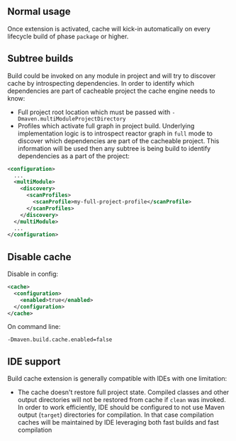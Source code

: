 <!---
 Licensed to the Apache Software Foundation (ASF) under one or more
 contributor license agreements.  See the NOTICE file distributed with
 this work for additional information regarding copyright ownership.
 The ASF licenses this file to You under the Apache License, Version 2.0
 (the "License"); you may not use this file except in compliance with
 the License.  You may obtain a copy of the License at

      http://www.apache.org/licenses/LICENSE-2.0

 Unless required by applicable law or agreed to in writing, software
 distributed under the License is distributed on an "AS IS" BASIS,
 WITHOUT WARRANTIES OR CONDITIONS OF ANY KIND, either express or implied.
 See the License for the specific language governing permissions and
 limitations under the License.
-->

## Normal usage

Once extension is activated, cache will kick-in automatically on every lifecycle build of phase `package` or higher.

## Subtree builds

Build could be invoked on any module in project and will try to discover cache by introspecting dependencies. In order
to identify which dependencies are part of cacheable project the cache engine needs to know:

* Full project root location which must be passed with `-Dmaven.multiModuleProjectDirectory`
* Profiles which activate full graph in project build. Underlying implementation logic is to introspect reactor
  graph in `full` mode to discover which dependencies are part of the cacheable project. This information will be used
  then any subtree is being build to identify dependencies as a part of the project:

```xml
<configuration>
  ...
  <multiModule>
    <discovery>
      <scanProfiles>
        <scanProfile>my-full-project-profile</scanProfile>
      </scanProfiles>
    </discovery>
  </multiModule>
  ...
</configuration>
```

## Disable cache

Disable in config:
```xml
<cache>
  <configuration>
    <enabled>true</enabled>
  </configuration>
</cache>
```
On command line:
```
-Dmaven.build.cache.enabled=false
```

## IDE support

Build cache extension is generally compatible with IDEs with one limitation:

* The cache doesn't restore full project state. Compiled classes and other output directories will not be restored from
  cache if `clean` was invoked. In order to work efficiently, IDE should be configured to not use Maven
  output (`target`) directories for compilation. In that case compilation caches will be maintained by IDE leveraging
  both fast builds and fast compilation

